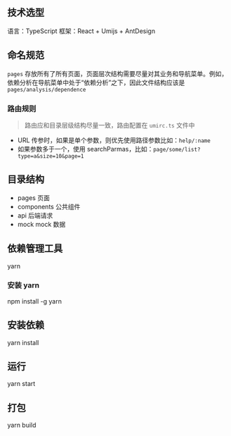 ## 技术选型

语言：TypeScript
框架：React + Umijs + AntDesign

## 命名规范

`pages` 存放所有了所有页面，页面层次结构需要尽量对其业务和导航菜单。例如，依赖分析在导航菜单中处于“依赖分析”之下，因此文件结构应该是`pages/analysis/dependence`

### 路由规则

> 路由应和目录层级结构尽量一致，路由配置在 `umirc.ts` 文件中

- URL 传参时，如果是单个参数，则优先使用路径参数比如：`help/:name`
- 如果参数多于一个，使用 searchParmas，比如：`page/some/list?type=a&size=10&page=1`

## 目录结构

- pages 页面
- components 公共组件
- api 后端请求
- mock mock 数据

## 依赖管理工具

yarn

### 安装 yarn

npm install -g yarn

## 安装依赖

yarn install

## 运行

yarn start

## 打包

yarn build
